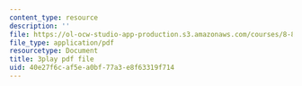 ```yaml
---
content_type: resource
description: ''
file: https://ol-ocw-studio-app-production.s3.amazonaws.com/courses/8-821-string-theory-and-holographic-duality-fall-2014/40e27f6caf5ea0bf77a3e8f63319f714_nW4vp_upvmE.pdf
file_type: application/pdf
resourcetype: Document
title: 3play pdf file
uid: 40e27f6c-af5e-a0bf-77a3-e8f63319f714
---
```

